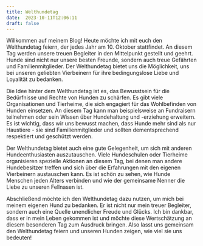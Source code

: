 ```yaml
---
title: Welthundetag
date:  2023-10-11T12:06:11
draft: false
---
```


Willkommen auf meinem Blog! Heute möchte ich mit euch den Welthundetag feiern, der jedes Jahr am 10. Oktober stattfindet. An diesem Tag werden unsere treuen Begleiter in den Mittelpunkt gestellt und geehrt. Hunde sind nicht nur unsere besten Freunde, sondern auch treue Gefährten und Familienmitglieder. Der Welthundetag bietet uns die Möglichkeit, uns bei unseren geliebten Vierbeinern für ihre bedingungslose Liebe und Loyalität zu bedanken.

Die Idee hinter dem Welthundetag ist es, das Bewusstsein für die Bedürfnisse und Rechte von Hunden zu schärfen. Es gibt viele Organisationen und Tierheime, die sich engagiert für das Wohlbefinden von Hunden einsetzen. An diesem Tag kann man beispielsweise an Fundraisern teilnehmen oder sein Wissen über Hundehaltung und -erziehung erweitern. Es ist wichtig, dass wir uns bewusst machen, dass Hunde mehr sind als nur Haustiere - sie sind Familienmitglieder und sollten dementsprechend respektiert und geschützt werden.

Der Welthundetag bietet auch eine gute Gelegenheit, um sich mit anderen Hundeenthusiasten auszutauschen. Viele Hundeschulen oder Tierheime organisieren spezielle Aktionen an diesem Tag, bei denen man andere Hundebesitzer treffen und sich über die Erfahrungen mit den eigenen Vierbeinern austauschen kann. Es ist schön zu sehen, wie Hunde Menschen jeden Alters verbinden und wie der gemeinsame Nenner die Liebe zu unseren Fellnasen ist.

Abschließend möchte ich den Welthundetag dazu nutzen, um mich bei meinem eigenen Hund zu bedanken. Er ist nicht nur mein treuer Begleiter, sondern auch eine Quelle unendlicher Freude und Glücks. Ich bin dankbar, dass er in mein Leben gekommen ist und möchte diese Wertschätzung an diesem besonderen Tag zum Ausdruck bringen. Also lasst uns gemeinsam den Welthundetag feiern und unseren Hunden zeigen, wie viel sie uns bedeuten!